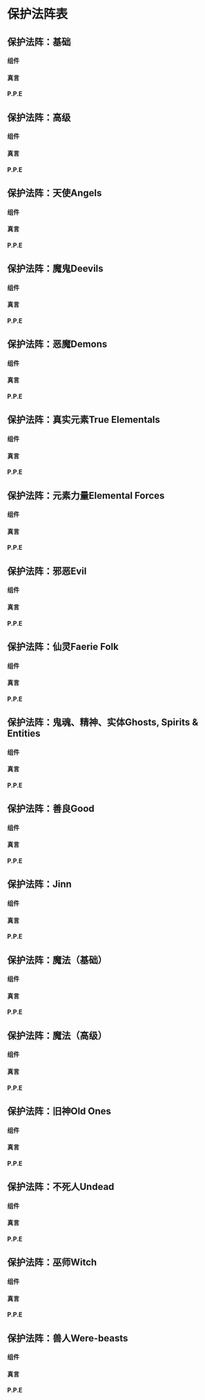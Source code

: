 # 保护法阵表

## 保护法阵：基础

#### 组件

#### 真言

#### P.P.E
## 保护法阵：高级
#### 组件

#### 真言

#### P.P.E
## 保护法阵：天使Angels
#### 组件

#### 真言

#### P.P.E
## 保护法阵：魔鬼Deevils
#### 组件

#### 真言

#### P.P.E
## 保护法阵：恶魔Demons
#### 组件

#### 真言

#### P.P.E
## 保护法阵：真实元素True Elementals
#### 组件

#### 真言

#### P.P.E
## 保护法阵：元素力量Elemental Forces
#### 组件

#### 真言

#### P.P.E
## 保护法阵：邪恶Evil
#### 组件

#### 真言

#### P.P.E
## 保护法阵：仙灵Faerie Folk
#### 组件

#### 真言

#### P.P.E
## 保护法阵：鬼魂、精神、实体Ghosts, Spirits & Entities
#### 组件

#### 真言

#### P.P.E
## 保护法阵：善良Good
#### 组件

#### 真言

#### P.P.E
## 保护法阵：Jinn
#### 组件

#### 真言

#### P.P.E
## 保护法阵：魔法（基础）
#### 组件

#### 真言

#### P.P.E
## 保护法阵：魔法（高级）
#### 组件

#### 真言

#### P.P.E
## 保护法阵：旧神Old Ones
#### 组件

#### 真言

#### P.P.E
## 保护法阵：不死人Undead
#### 组件

#### 真言

#### P.P.E
## 保护法阵：巫师Witch
#### 组件

#### 真言

#### P.P.E
## 保护法阵：兽人Were-beasts
#### 组件

#### 真言

#### P.P.E